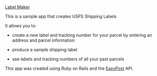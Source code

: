 [Label Maker](esmukler.github.io/label_maker)

This is a sample app that creates USPS Shipping Labels

It allows you to:

* create a new label and tracking number for your parcel
by entering an address and parcel information

* produce a sample shipping label

* see labels and tracking numbers of all your past parcels

This app was created using Ruby on Rails and
the [EasyPost](https://www.easypost.com) API.
